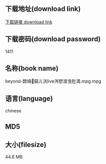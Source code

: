## 下载地址(download link)
[下载链接 download link](https://voluble-croquembouche-d321dc.netlify.app/?s=beyond-%E9%8D%97%E5%A0%9D%EE%99%81%E9%8E%AC%E3%84%A6%E6%B4%B8live%E6%B6%94%E6%84%AC%E6%BD%A7%E6%B5%BC%E7%8A%B5%E6%B9%A1.mpg)

## 下载密码(download password)
1411

## 名称(book name)
beyond-鍗堝鎬ㄦ洸live涔愬潧浼犵湡.mpg.mpg

## 语言(language)
chinese

## MD5


## 大小(filesize)
44.6 MB
